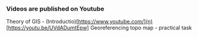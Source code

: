 ### Videos are published on Youtube

Theory of GIS - (Introductio)[https://www.youtube.com/](n)[https://youtu.be/UVdADumtEpw]
Georeferencing topo map  - practical task

